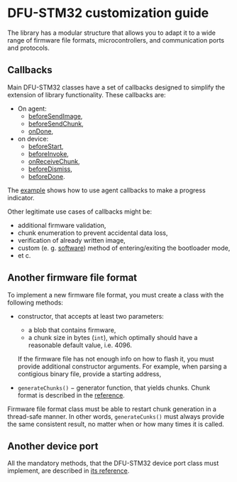 # DFU-STM32 customization guide
The library has a modular structure that allows you to adapt it to a wide range of firmware file formats, microcontrollers, and communication ports and protocols.

## Callbacks
Main DFU-STM32 classes have a set of callbacks designed to simplify the extension of library functionality. These callbacks are:

- On agent:
    - [beforeSendImage](https://github.com/nobitlost/DFU-STM32/blob/develop/docs/reference.md#setbeforesendimagecallback),
    - [beforeSendChunk](https://github.com/nobitlost/DFU-STM32/blob/develop/docs/reference.md#setbeforesendchunkcallback),
    - [onDone](https://github.com/nobitlost/DFU-STM32/blob/develop/docs/reference.md#setondonecallback),
- on device:
    - [beforeStart](https://github.com/nobitlost/DFU-STM32/blob/develop/docs/reference.md#setbeforestartcallback),
    - [beforeInvoke](https://github.com/nobitlost/DFU-STM32/blob/develop/docs/reference.md#setbeforeinvokecallback),
    - [onReceiveChunk](https://github.com/nobitlost/DFU-STM32/blob/develop/docs/reference.md#setonreceivechunkcallback),
    - [beforeDismiss](https://github.com/nobitlost/DFU-STM32/blob/develop/docs/reference.md#setbeforedismisscallback),
    - [beforeDone](https://github.com/nobitlost/DFU-STM32/blob/develop/docs/reference.md#setbeforedonecallback).

The [example](https://github.com/nobitlost/DFU-STM32/blob/develop/README.md#example) shows how to use agent callbacks to make a progress indicator.

Other legitimate use cases of callbacks might be:
- additional firmware validation,
- chunk enumeration to prevent accidental data loss,
- verification of already written image,
- custom (e. g. [software](https://stm32f4-discovery.net/2017/04/tutorial-jump-system-memory-software-stm32/)) method of entering/exiting the bootloader mode,
- et c.

## Another firmware file format
To implement a new firmware file format, you must create a class with the following methods:
- constructor, that accepts at least two parameters:
  - a blob that contains firmware,
  - a chunk size in bytes (`int`), which optimally should have a reasonable default value, i.e. 4096.

  If the firmware file has not enough info on how to flash it, you must provide additional constructor arguments. For example, when parsing a contigious binary file, provide a starting address,
- `generateChunks()` − generator function, that yields chunks. Chunk format is described in the [reference](https://github.com/nobitlost/DFU-STM32/blob/develop/docs/reference.md#setbeforesendchunkcallback).

Firmware file format class must be able to restart chunk generation in a thread-safe manner. In other words, `generateCunks()` must always provide the same consistent result, no matter when or how many times it is called.

## Another device port
All the mandatory methods, that the DFU-STM32 device port class must implement, are described in [its reference](https://github.com/nobitlost/DFU-STM32/blob/develop/docs/reference.md#port-class).
